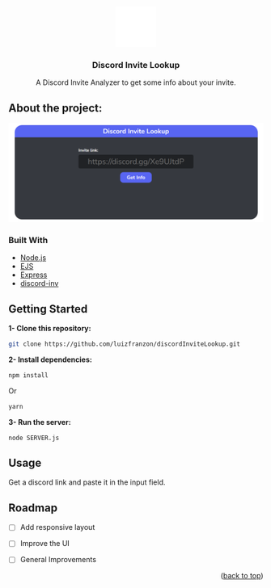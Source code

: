 <div id="top"></div>

<!-- PROJECT LOGO -->
<br />
<div align="center">
  <a href="https://github.com/luizfranzon/discordInviteLookup">
    <img src="images/logo.png" alt="Logo" width="80" height="80">
  </a>

<h3 align="center">Discord Invite Lookup</h3>

  <p align="center">
    A Discord Invite Analyzer to get some info about your invite.

</div>

<!-- ABOUT THE PROJECT -->
## About the project:

<img src="./images/screenshot.png">

### Built With

* [Node.js](https://nodejs.org/)
* [EJS](https://www.npmjs.com/package/ejs)
* [Express](https://www.npmjs.com/package/express)
* [discord-inv](https://www.npmjs.com/package/discord-inv)

<!-- GETTING STARTED -->
## Getting Started

**1- Clone this repository:**
```bash
git clone https://github.com/luizfranzon/discordInviteLookup.git
```
**2- Install dependencies:**
```bash
npm install
```
Or
```bash
yarn
```
**3- Run the server:**
```bash
node SERVER.js
```

<!-- USAGE EXAMPLES -->
## Usage

Get a discord link and paste it in the input field.

<!-- ROADMAP -->
## Roadmap

- [ ] Add responsive layout
- [ ] Improve the UI
- [ ] General Improvements


<p align="right">(<a href="#top">back to top</a>)</p>
